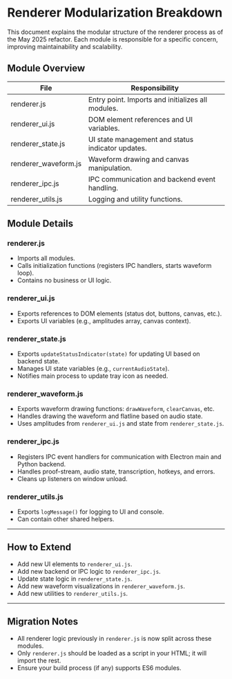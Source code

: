 # Renderer Modularization Breakdown

This document explains the modular structure of the renderer process as of the May 2025 refactor. Each module is responsible for a specific concern, improving maintainability and scalability.

## Module Overview

| File                   | Responsibility                                        |
|------------------------|------------------------------------------------------|
| renderer.js            | Entry point. Imports and initializes all modules.     |
| renderer_ui.js         | DOM element references and UI variables.              |
| renderer_state.js      | UI state management and status indicator updates.     |
| renderer_waveform.js   | Waveform drawing and canvas manipulation.             |
| renderer_ipc.js        | IPC communication and backend event handling.         |
| renderer_utils.js      | Logging and utility functions.                        |

## Module Details

### renderer.js
- Imports all modules.
- Calls initialization functions (registers IPC handlers, starts waveform loop).
- Contains no business or UI logic.

### renderer_ui.js
- Exports references to DOM elements (status dot, buttons, canvas, etc.).
- Exports UI variables (e.g., amplitudes array, canvas context).

### renderer_state.js
- Exports `updateStatusIndicator(state)` for updating UI based on backend state.
- Manages UI state variables (e.g., `currentAudioState`).
- Notifies main process to update tray icon as needed.

### renderer_waveform.js
- Exports waveform drawing functions: `drawWaveform`, `clearCanvas`, etc.
- Handles drawing the waveform and flatline based on audio state.
- Uses amplitudes from `renderer_ui.js` and state from `renderer_state.js`.

### renderer_ipc.js
- Registers IPC event handlers for communication with Electron main and Python backend.
- Handles proof-stream, audio state, transcription, hotkeys, and errors.
- Cleans up listeners on window unload.

### renderer_utils.js
- Exports `logMessage()` for logging to UI and console.
- Can contain other shared helpers.

---

## How to Extend
- Add new UI elements to `renderer_ui.js`.
- Add new backend or IPC logic to `renderer_ipc.js`.
- Update state logic in `renderer_state.js`.
- Add new waveform visualizations in `renderer_waveform.js`.
- Add new utilities to `renderer_utils.js`.

---

## Migration Notes
- All renderer logic previously in `renderer.js` is now split across these modules.
- Only `renderer.js` should be loaded as a script in your HTML; it will import the rest.
- Ensure your build process (if any) supports ES6 modules.
